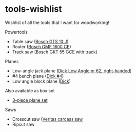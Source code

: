 # tools-wishlist
Wishlist of all the tools that I want for woodworking!

Powertools
- Table saw ([Bosch GTS 10 J](https://www.toolnation.nl/bosch-gts-10-j-compact-tafelzaag-254mm-2100w-0601b30500-4-jaar-dealer-garantie.html))
- Router ([Bosch GMF 1600 CE](https://www.toolnation.nl/bosch-gmf-1600-ce-professional-multifunctionele-frees-1600w-in-l-boxx-0601624002-4-jaar-dealer-garantie.html))
- Track saw ([Bosch GKT 55 GCE with track](https://www.toolnation.nl/bosch-gkt-55-gce-invalzaag-2x-geleiderails-draagtas-voor-fsn-koppelstuk-in-l-boxx-extra-zaagblad-0615990ea8-4-jaar-dealer-garantie.htmlBosch%20GKT%2055%20GCE))

Planes
- Low-angle jack plane ([Dick Low Angle nr 62, right-handed](https://www.teygeler.nl/product/dick-original-low-angle-jack-plane-nr-62-703420/))
- #4 bench plane ([Dick #4](https://www.teygeler.nl/?product=dick-original-blokschaaf-nr-4-703331))
- Low angle block plane ([Dick](https://www.teygeler.nl/product/dick-original-lagehoek-12-blokschaaf-703334/))

Also available as box set
- [3-piece plane set](https://www.teygeler.nl/product/dick-original-schavenset-3-delig-rechtshandig-gebruik-703427/)

Saws
- Crosscut saw ([Veritas carcass saw](https://www.teygeler.nl/product/veritas-kapzaag-voor-zwaluwstaart-verbindingen-712920/)
- Ripcut saw 
